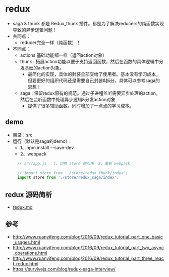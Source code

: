 # redux
- saga & thunk 都是 Redux_thunk 插件。都是为了解决reducers的纯函数实现导致的异步逻辑问题！
- 共同点：  
  - reducer完全一样（纯函数）！
- 不同点：
  - actions 基础功能都一样（返回action对象）
  - thunk : 拓展action功能以便于支持返回函数，然后在函数的具体逻辑中分发基础的action对象。 
    - 最简化的实现，具体的封装全部交给了使用者。基本没有学习成本，但要更好的组织代码还是需要自己封装&拆分。具体可以参考saga的思想！
  - saga : 保留redux原有的规范。通过子进程监听需要异步处理的action，然后在监听函数中处理异步逻辑&分发action对象
    - 提供了很多辅助函数。同时增加了一点点的学习成本。

## demo
- 目录：src
- 运行（默认是saga的demo）：
  - 1、npm install --save-dev
  - 2、webpack 
  ```js 
    // src/app.js   1、切换 store 的引用  2、重新 webpack
    
    // import store from './store/redux_thunk/index';
    import store from './store/redux_saga/index';
  ```

## redux 源码简析
- [redux.md](./redux_src/redux.md)

## 参考
- http://www.ruanyifeng.com/blog/2016/09/redux_tutorial_part_one_basic_usages.html
- http://www.ruanyifeng.com/blog/2016/09/redux_tutorial_part_two_async_operations.html
- http://www.ruanyifeng.com/blog/2016/09/redux_tutorial_part_three_react-redux.html
- https://survivejs.com/blog/redux-saga-interview/